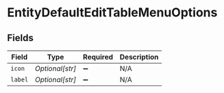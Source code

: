 # EntityDefaultEditTableMenuOptions


## Fields

| Field              | Type               | Required           | Description        |
| ------------------ | ------------------ | ------------------ | ------------------ |
| `icon`             | *Optional[str]*    | :heavy_minus_sign: | N/A                |
| `label`            | *Optional[str]*    | :heavy_minus_sign: | N/A                |